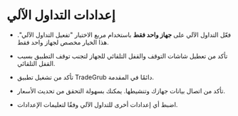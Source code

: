# **إعدادات التداول الآلي**

- فعّل التداول الآلي على **جهاز واحد فقط** باستخدام مربع الاختيار "تفعيل التداول الآلي". هذا الخيار مخصص لجهاز واحد فقط.

- تأكد من تعطيل شاشات التوقف والقفل التلقائي للجهاز لتجنب توقف التطبيق بسبب القفل التلقائي.

- تأكد من تشغيل تطبيق TradeGrub دائمًا في المقدمة.

- تأكد من اتصال بيانات جهازك وتنشيطها. يمكنك بسهولة التحقق من تحديث الأسعار.

- اضبط أي إعدادات أخرى للتداول الآلي وفقًا لتعليمات الإعدادات.

